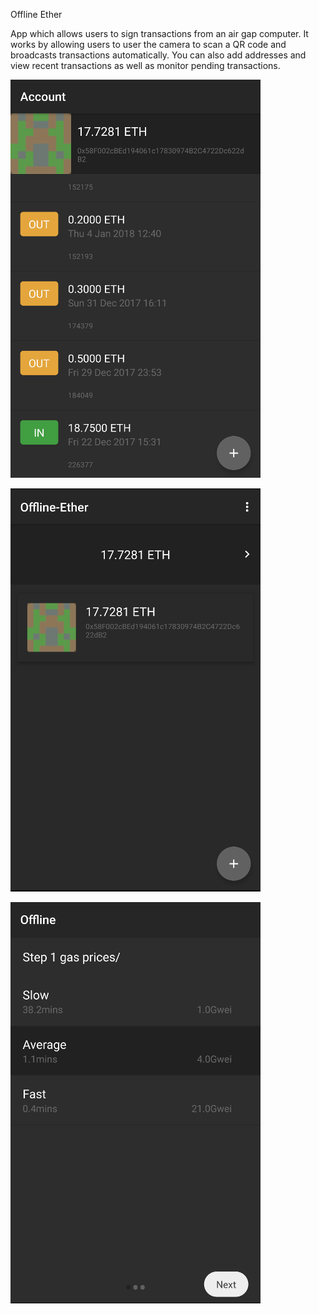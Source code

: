 Offline Ether

App which allows users to sign transactions from an air gap computer. It works by allowing users to user the camera to scan a QR code and broadcasts transactions automatically. You can also add addresses and view recent transactions as well as monitor pending transactions.

![ScreenShot](https://github.com/SundeepK/offline-ether/blob/master/screenshots/device-2018-01-30-225109.png)

![ScreenShot](https://github.com/SundeepK/offline-ether/blob/master/screenshots/device-2018-01-30-224927.png)

![ScreenShot](https://github.com/SundeepK/offline-ether/blob/master/screenshots/device-2018-01-30-225140.png)


